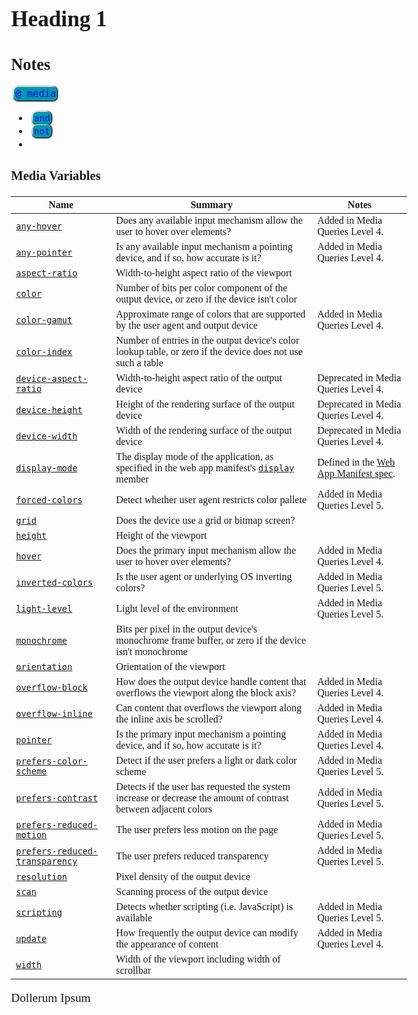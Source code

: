 <head>
  <link 
      rel="stylesheet" 
      type="text/css" 
      media="all" 
      href="./color.css"/>
  <link 
      rel="stylesheet" 
      type="text/css" 
      media="all" 
      href="./CSS.css"/>
  <link 
      href="https://fonts.googleapis.com/css?family=Fira+Mono:500&display=swap" 
      rel="stylesheet">

<style> 

html>body, p {
  font-family: ubuntu;
  font-size: 1.1em;
  text-shadow:none;
}
h2>code, p>code, li>code, div>code {
    background-color: #09A;
    border-radius: 7px;
    box-shadow: 
      1px 1px 1px #000,
      -1px -1px 1px #FFF,
      -1px 1px 2px #000,
      1px -1px 2px #000;
    color: #00f;
    margin: 5px;
    padding: 2px;
    font-family: 'Fira Mono', monospace;
    text-shadow:none;
    font-size:0.8em
}
body ::selection {
  /*highlighting*/
  background: transparent;
  text-shadow: 
    1px  0px 1px ,
    0px  1px 1px ,
    -1px  0px 1px ,
    0px -1px 1px ,
    0px  1px black ,
    1px  0px black ,
    -1px  0px black ,
    0px -1px black ;
  text-outline: black;  
}
</style>
</head>    

# Heading 1
## Notes

`@ media`

* `and` 
* `not`
* 
### Media Variables

<table>
 <thead>
  <tr>
   <th>Name</th>
   <th>Summary</th>
   <th>Notes</th>
  </tr>
 </thead>
 <tbody>
  <tr>
   <td><a href="/en-US/docs/Web/CSS/@media/any-hover" title="The documentation about this has not yet been written; please consider contributing!"><code>any-hover</code></a></td>
   <td>Does any available input mechanism allow the user to hover over elements?</td>
   <td>Added in Media Queries Level 4.</td>
  </tr>
  <tr>
   <td><a href="/en-US/docs/Web/CSS/@media/any-pointer" title="The documentation about this has not yet been written; please consider contributing!"><code>any-pointer</code></a></td>
   <td>Is any available input mechanism a pointing device, and if so, how accurate is it?</td>
   <td>Added in Media Queries Level 4.</td>
  </tr>
  <tr>
   <td><a href="/en-US/docs/Web/CSS/@media/aspect-ratio" title="The documentation about this has not yet been written; please consider contributing!"><code>aspect-ratio</code></a></td>
   <td>Width-to-height aspect ratio of the viewport</td>
   <td></td>
  </tr>
  <tr>
   <td><a href="/en-US/docs/Web/CSS/@media/color" title="The documentation about this has not yet been written; please consider contributing!"><code>color</code></a></td>
   <td>Number of bits per color component of the output device, or zero if the device isn't color</td>
   <td></td>
  </tr>
  <tr>
   <td><a href="/en-US/docs/Web/CSS/@media/color-gamut" title="The documentation about this has not yet been written; please consider contributing!"><code>color-gamut</code></a></td>
   <td>Approximate range of colors that are supported by the user agent and output device</td>
   <td>Added in Media Queries Level 4.</td>
  </tr>
  <tr>
   <td><a href="/en-US/docs/Web/CSS/@media/color-index" title="The documentation about this has not yet been written; please consider contributing!"><code>color-index</code></a></td>
   <td>Number of entries in the output device's color lookup table, or zero if the device does not use such a table</td>
   <td></td>
  </tr>
  <tr>
   <td><a href="/en-US/docs/Web/CSS/@media/device-aspect-ratio" title="The documentation about this has not yet been written; please consider contributing!"><code>device-aspect-ratio</code></a> <span class="icon-only-inline" title="This is an obsolete API and is no longer guaranteed to work."><i class="icon-trash"> </i></span></td>
   <td>Width-to-height aspect ratio of the output device</td>
   <td>Deprecated in Media Queries Level 4.</td>
  </tr>
  <tr>
   <td><a href="/en-US/docs/Web/CSS/@media/device-height" title="The documentation about this has not yet been written; please consider contributing!"><code>device-height</code></a> <span class="icon-only-inline" title="This is an obsolete API and is no longer guaranteed to work."><i class="icon-trash"> </i></span></td>
   <td>Height of the rendering surface of the output device</td>
   <td>Deprecated in Media Queries Level 4.</td>
  </tr>
  <tr>
   <td><a href="/en-US/docs/Web/CSS/@media/device-width" title="The documentation about this has not yet been written; please consider contributing!"><code>device-width</code></a> <span class="icon-only-inline" title="This is an obsolete API and is no longer guaranteed to work."><i class="icon-trash"> </i></span></td>
   <td>Width of the rendering surface of the output device</td>
   <td>Deprecated in Media Queries Level 4.</td>
  </tr>
  <tr>
   <td><a href="/en-US/docs/Web/CSS/@media/display-mode" title="The documentation about this has not yet been written; please consider contributing!"><code>display-mode</code></a></td>
   <td>The display mode of the application, as specified in the web app manifest's <a href="/en-US/docs/Web/Manifest#display"><code>display</code></a> member</td>
   <td>Defined in the <a class="external" href="http://w3c.github.io/manifest/#the-display-mode-media-feature" rel="noopener">Web App Manifest spec</a>.</td>
  </tr>
  <tr>
   <td><a href="/en-US/docs/Web/CSS/@media/forced-colors" title="The documentation about this has not yet been written; please consider contributing!"><code>forced-colors</code></a></td>
   <td>Detect whether user agent restricts color pallete</td>
   <td>Added in Media Queries Level 5.</td>
  </tr>
  <tr>
   <td><a href="/en-US/docs/Web/CSS/@media/grid" title="The documentation about this has not yet been written; please consider contributing!"><code>grid</code></a></td>
   <td>Does the device use a grid or bitmap screen?</td>
   <td></td>
  </tr>
  <tr>
   <td><a href="/en-US/docs/Web/CSS/@media/height" title="The documentation about this has not yet been written; please consider contributing!"><code>height</code></a></td>
   <td>Height of the viewport</td>
   <td></td>
  </tr>
  <tr>
   <td><a href="/en-US/docs/Web/CSS/@media/hover" title="The documentation about this has not yet been written; please consider contributing!"><code>hover</code></a></td>
   <td>Does the primary input mechanism allow the user to hover over elements?</td>
   <td>Added in Media Queries Level 4.</td>
  </tr>
  <tr>
   <td><a href="/en-US/docs/Web/CSS/@media/inverted-colors" title="The documentation about this has not yet been written; please consider contributing!"><code>inverted-colors</code></a></td>
   <td>Is the user agent or underlying OS inverting colors?</td>
   <td>Added in Media Queries Level 5.</td>
  </tr>
  <tr>
   <td><a href="/en-US/docs/Web/CSS/@media/light-level" title="The documentation about this has not yet been written; please consider contributing!"><code>light-level</code></a></td>
   <td>Light level of the environment</td>
   <td>Added in Media Queries Level 5.</td>
  </tr>
  <tr>
   <td><a href="/en-US/docs/Web/CSS/@media/monochrome" title="The documentation about this has not yet been written; please consider contributing!"><code>monochrome</code></a></td>
   <td>Bits per pixel in the output device's monochrome frame buffer, or zero if the device isn't monochrome</td>
   <td></td>
  </tr>
  <tr>
   <td><a href="/en-US/docs/Web/CSS/@media/orientation" title="The documentation about this has not yet been written; please consider contributing!"><code>orientation</code></a></td>
   <td>Orientation of the viewport</td>
   <td></td>
  </tr>
  <tr>
   <td><a href="/en-US/docs/Web/CSS/@media/overflow-block" title="The documentation about this has not yet been written; please consider contributing!"><code>overflow-block</code></a></td>
   <td>How does the output device handle content that overflows the viewport along the block axis?</td>
   <td>Added in Media Queries Level 4.</td>
  </tr>
  <tr>
   <td><a href="/en-US/docs/Web/CSS/@media/overflow-inline" title="The documentation about this has not yet been written; please consider contributing!"><code>overflow-inline</code></a></td>
   <td>Can content that overflows the viewport along the inline axis be scrolled?</td>
   <td>Added in Media Queries Level 4.</td>
  </tr>
  <tr>
   <td><a href="/en-US/docs/Web/CSS/@media/pointer" title="The documentation about this has not yet been written; please consider contributing!"><code>pointer</code></a></td>
   <td>Is the primary input mechanism a pointing device, and if so, how accurate is it?</td>
   <td>Added in Media Queries Level 4.</td>
  </tr>
  <tr>
   <td><a href="/en-US/docs/Web/CSS/@media/prefers-color-scheme" title="The documentation about this has not yet been written; please consider contributing!"><code>prefers-color-scheme</code></a></td>
   <td>Detect if the user prefers a light or dark color scheme</td>
   <td>Added in Media Queries Level 5.</td>
  </tr>
  <tr>
   <td><a href="/en-US/docs/Web/CSS/@media/prefers-contrast" title="The documentation about this has not yet been written; please consider contributing!"><code>prefers-contrast</code></a></td>
   <td>Detects if the user has requested the system increase or decrease the amount of contrast between adjacent colors</td>
   <td>Added in Media Queries Level 5.</td>
  </tr>
  <tr>
   <td><a href="/en-US/docs/Web/CSS/@media/prefers-reduced-motion" title="The documentation about this has not yet been written; please consider contributing!"><code>prefers-reduced-motion</code></a></td>
   <td>The user prefers less motion on the page</td>
   <td>Added in Media Queries Level 5.</td>
  </tr>
  <tr>
   <td><a href="/en-US/docs/Web/CSS/@media/prefers-reduced-transparency" title="The documentation about this has not yet been written; please consider contributing!"><code>prefers-reduced-transparency</code></a></td>
   <td>The user prefers reduced transparency</td>
   <td>Added in Media Queries Level 5.</td>
  </tr>
  <tr>
   <td><a href="/en-US/docs/Web/CSS/@media/resolution" title="The documentation about this has not yet been written; please consider contributing!"><code>resolution</code></a></td>
   <td>Pixel density of the output device</td>
   <td></td>
  </tr>
  <tr>
   <td><a href="/en-US/docs/Web/CSS/@media/scan" title="The documentation about this has not yet been written; please consider contributing!"><code>scan</code></a></td>
   <td>Scanning process of the output device</td>
   <td></td>
  </tr>
  <tr>
   <td><a href="/en-US/docs/Web/CSS/@media/scripting" title="The documentation about this has not yet been written; please consider contributing!"><code>scripting</code></a></td>
   <td>Detects whether scripting (i.e. JavaScript) is available</td>
   <td>Added in Media Queries Level 5.</td>
  </tr>
  <tr>
   <td><a href="/en-US/docs/Web/CSS/@media/update-frequency" title="The documentation about this has not yet been written; please consider contributing!"><code>update</code></a></td>
   <td>How frequently the output device can modify the appearance of content</td>
   <td>Added in Media Queries Level 4.</td>
  </tr>
  <tr>
   <td><a href="/en-US/docs/Web/CSS/@media/width" title="The documentation about this has not yet been written; please consider contributing!"><code>width</code></a></td>
   <td>Width of the viewport including width of scrollbar</td>
   <td></td>
  </tr>
 </tbody>
</table>


Dollerum Ipsum 